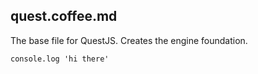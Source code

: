 ## quest.coffee.md

The base file for QuestJS. Creates the engine foundation.

    console.log 'hi there'